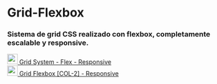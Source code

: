 # Grid-Flexbox

### Sistema de grid CSS realizado con flexbox, completamente escalable y responsive.

<a href='https://codepen.io/GuidoCavallo/pen/OzRgPm' target="_blank">
<img src="https://blog.codepen.io/wp-content/uploads/2012/06/Button-Fill-Black-Large.png" width='24px'>
Grid System - Flex - Responsive
</a>

<br />
<a href='https://codepen.io/GuidoCavallo/pen/RVGjNV/' target="_blank">
  <img src="https://blog.codepen.io/wp-content/uploads/2012/06/Button-Fill-Black-Large.png" width='24px'>
  Grid Flexbox [COL-2] - Responsive
</a>
